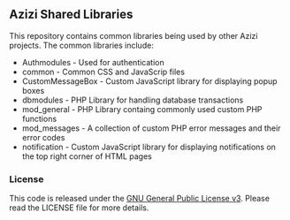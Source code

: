 ## Azizi Shared Libraries

This repository contains common libraries being used by other Azizi projects. The common libraries include:

 * Authmodules - Used for authentication
 * common - Common CSS and JavaScrip files
 * CustomMessageBox - Custom JavaScript library for displaying popup boxes
 * dbmodules - PHP Library for handling database transactions
 * mod_general - PHP Library containg commonly used custom PHP functions
 * mod_messages - A collection of custom PHP error messages and their error codes
 * notification - Custom JavaScript library for displaying notifications on the top right corner of HTML pages

### License

This code is released under the [GNU General Public License v3](http://www.gnu.org/licenses/agpl-3.0.html). Please read the LICENSE file for more details.
